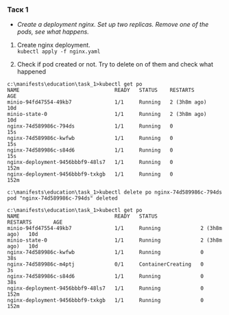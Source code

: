 ### Таск 1 ###  
- *Create a deployment nginx. Set up two replicas. Remove one of the pods, see what happens.*  

1. Create nginx deployment.    
`kubectl apply -f nginx.yaml`

2. Check if pod created or not. Try to delete on of them and check what happened
```
c:\manifests\education\task_1>kubectl get po
NAME                               READY   STATUS    RESTARTS       AGE
minio-94fd47554-49kb7              1/1     Running   2 (3h8m ago)   10d
minio-state-0                      1/1     Running   2 (3h8m ago)   10d
nginx-74d589986c-794ds             1/1     Running   0              15s
nginx-74d589986c-kwfwb             1/1     Running   0              15s
nginx-74d589986c-s84d6             1/1     Running   0              15s
nginx-deployment-9456bbbf9-48ls7   1/1     Running   0              152m
nginx-deployment-9456bbbf9-txkgb   1/1     Running   0              152m

c:\manifests\education\task_1>kubectl delete po nginx-74d589986c-794ds
pod "nginx-74d589986c-794ds" deleted

c:\manifests\education\task_1>kubectl get po
NAME                               READY   STATUS              RESTARTS       AGE
minio-94fd47554-49kb7              1/1     Running             2 (3h8m ago)   10d
minio-state-0                      1/1     Running             2 (3h8m ago)   10d
nginx-74d589986c-kwfwb             1/1     Running             0              38s
nginx-74d589986c-m4ptj             0/1     ContainerCreating   0              3s
nginx-74d589986c-s84d6             1/1     Running             0              38s
nginx-deployment-9456bbbf9-48ls7   1/1     Running             0              152m
nginx-deployment-9456bbbf9-txkgb   1/1     Running             0              152m
```
